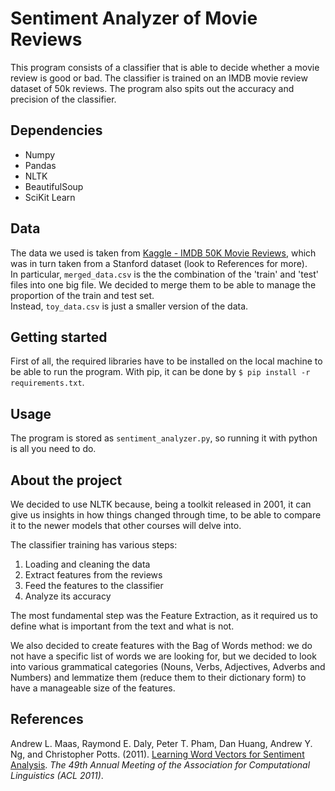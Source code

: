 
# Sentiment Analyzer of Movie Reviews
This program consists of a classifier that is able to decide whether a movie review is good or bad. The classifier is trained on an IMDB movie review dataset of 50k reviews. The program also spits out the accuracy and precision of the classifier.

## Dependencies
- Numpy
- Pandas
- NLTK
- BeautifulSoup
- SciKit Learn

## Data
The data we used is taken from [Kaggle - IMDB 50K Movie Reviews](https://www.kaggle.com/datasets/atulanandjha/imdb-50k-movie-reviews-test-your-bert/), which was in turn taken from a Stanford dataset (look to References for more).  
In particular, `merged_data.csv` is the the combination of the 'train' and 'test' files into one big file. We decided to merge them to be able to manage the proportion of the train and test set.  
Instead, `toy_data.csv` is just a smaller version of the data.

## Getting started
First of all, the required libraries have to be installed on the local machine to be able to run the program.
With pip, it can be done by 
`$ pip install -r requirements.txt`.

## Usage
The program is stored as `sentiment_analyzer.py`, so running it with python is all you need to do.

## About the project
We decided to use NLTK because, being a toolkit released in 2001, it can give us insights in how things changed through time, to be able to compare it to the newer models that other courses will delve into.

The classifier training has various steps:
1. Loading and cleaning the data
2. Extract features from the reviews
3. Feed the features to the classifier
4. Analyze its accuracy

The most fundamental step was the Feature Extraction, as it required us to define what is important from the text and what is not.

We also decided to create features with the Bag of Words method: we do not have a specific list of words we are looking for, but we decided to look into various grammatical categories (Nouns, Verbs, Adjectives, Adverbs and Numbers) and lemmatize them (reduce them to their dictionary form) to have a manageable size of the features.

## References
Andrew L. Maas, Raymond E. Daly, Peter T. Pham, Dan Huang, Andrew Y. Ng, and Christopher Potts. (2011). [Learning Word Vectors for Sentiment Analysis](https://ai.stanford.edu/~amaas/papers/wvSent_acl2011.pdf). _The 49th Annual Meeting of the Association for Computational Linguistics (ACL 2011)_.

